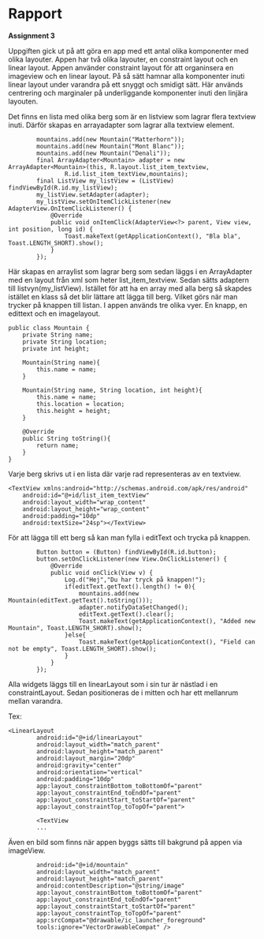 
# Rapport

**Assignment 3**

Uppgiften gick ut på att göra en app med ett antal olika komponenter med olika layouter. Appen har två olika layouter, en constraint layout och en linear layout. Appen använder constraint layout för att organinsera en imageview och en linear layout. På så sätt hamnar alla komponenter inuti linear layout under varandra på ett snyggt och smidigt sätt. Här används centrering och marginaler på underliggande komponenter inuti den linjära layouten.

Det finns en lista med olika berg som är en listview som lagrar flera textview inuti. Därför skapas en arrayadapter som lagrar alla textview element.

```
        mountains.add(new Mountain("Matterhorn"));
        mountains.add(new Mountain("Mont Blanc"));
        mountains.add(new Mountain("Denali"));
        final ArrayAdapter<Mountain> adapter = new ArrayAdapter<Mountain>(this, R.layout.list_item_textview,
                R.id.list_item_textView,mountains);
        final ListView my_listView = (ListView) findViewById(R.id.my_listView);
        my_listView.setAdapter(adapter);
        my_listView.setOnItemClickListener(new AdapterView.OnItemClickListener() {
            @Override
            public void onItemClick(AdapterView<?> parent, View view, int position, long id) {
                Toast.makeText(getApplicationContext(), "Bla bla", Toast.LENGTH_SHORT).show();
            }
        });
```
Här skapas en arraylist som lagrar berg som sedan läggs i en ArrayAdapter med en layout från xml som heter list_item_textview. Sedan sätts adaptern till listvyn(my_listView).
Istället för att ha en array med alla berg så skapdes istället en klass så det blir lättare att lägga till berg. Vilket görs när man trycker på knappen till listan.
I appen används tre olika vyer. En knapp, en edittext och en imagelayout. 

```
public class Mountain {
    private String name;
    private String location;
    private int height;

    Mountain(String name){
        this.name = name;
    }

    Mountain(String name, String location, int height){
        this.name = name;
        this.location = location;
        this.height = height;
    }

    @Override
    public String toString(){
        return name;
    }
}
```

Varje berg skrivs ut i en lista där varje rad representeras av en textview. 

```
<TextView xmlns:android="http://schemas.android.com/apk/res/android"
    android:id="@+id/list_item_textView"
    android:layout_width="wrap_content"
    android:layout_height="wrap_content"
    android:padding="10dp"
    android:textSize="24sp"></TextView>
```
För att lägga till ett berg så kan man fylla i editText och trycka på knappen.

```
        Button button = (Button) findViewById(R.id.button);
        button.setOnClickListener(new View.OnClickListener() {
            @Override
            public void onClick(View v) {
                Log.d("Hej","Du har tryck på knappen!");
                if(editText.getText().length() != 0){
                    mountains.add(new Mountain(editText.getText().toString()));
                    adapter.notifyDataSetChanged();
                    editText.getText().clear();
                    Toast.makeText(getApplicationContext(), "Added new Mountain", Toast.LENGTH_SHORT).show();
                }else{
                    Toast.makeText(getApplicationContext(), "Field can not be empty", Toast.LENGTH_SHORT).show();
                }
            }
        });

```

Alla widgets läggs till en linearLayout som i sin tur är nästlad i en constraintLayout. Sedan positioneras de i mitten och har ett mellanrum mellan varandra.

Tex:
```
<LinearLayout
        android:id="@+id/linearLayout"
        android:layout_width="match_parent"
        android:layout_height="match_parent"
        android:layout_margin="20dp"
        android:gravity="center"
        android:orientation="vertical"
        android:padding="10dp"
        app:layout_constraintBottom_toBottomOf="parent"
        app:layout_constraintEnd_toEndOf="parent"
        app:layout_constraintStart_toStartOf="parent"
        app:layout_constraintTop_toTopOf="parent">

        <TextView
        ...
```
Även en bild som finns när appen byggs sätts till bakgrund på appen via imageView.

``` <ImageView
        android:id="@+id/mountain"
        android:layout_width="match_parent"
        android:layout_height="match_parent"
        android:contentDescription="@string/image"
        app:layout_constraintBottom_toBottomOf="parent"
        app:layout_constraintEnd_toEndOf="parent"
        app:layout_constraintStart_toStartOf="parent"
        app:layout_constraintTop_toTopOf="parent"
        app:srcCompat="@drawable/ic_launcher_foreground"
        tools:ignore="VectorDrawableCompat" />
```
